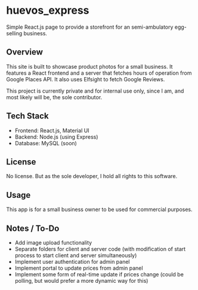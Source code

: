 # huevos_express
Simple React.js page to provide a storefront for an semi-ambulatory egg-selling business.

## Overview
This site is built to showcase product photos for a small business. It features a React frontend and a server that 
fetches hours of operation from Google Places API. It also uses Elfsight to fetch Google Reviews.

This project is currently private and for internal use only, since I am, and most likely will be, the sole contributor.

## Tech Stack
- Frontend: React.js, Material UI
- Backend: Node.js (using Express)
- Database: MySQL (soon)

## License
No license. But as the sole developer, I hold all rights to this software.

## Usage
This app is for a small business owner to be used for commercial purposes. 

## Notes / To-Do
- Add image upload functionality
- Separate folders for client and server code (with modification of start process to start client and server simultaneously)
- Implement user authentication for admin panel
- Implement portal to update prices from admin panel
- Implement some form of real-time update if prices change (could be polling, but would prefer a more dynamic way for this)
